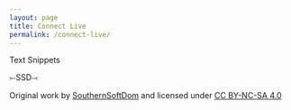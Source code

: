 ```yaml
---
layout: page
title: Connect Live
permalink: /connect-live/
---
```


Text Snippets

⤚SSD⤙

Original work by [SouthernSoftDom](https://southernsoftdom.com) and licensed under [CC BY-NC-SA 4.0](https://creativecommons.org/licenses/by-nc-sa/4.0/?ref=chooser-v1)